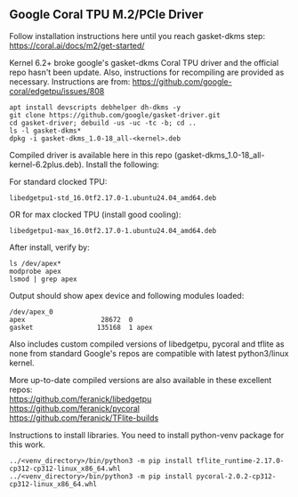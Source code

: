 ## Google Coral TPU M.2/PCIe Driver

Follow installation instructions here until you reach gasket-dkms step: https://coral.ai/docs/m2/get-started/

Kernel 6.2+ broke google's gasket-dkms Coral TPU driver and the official repo hasn't been update. Also, instructions for recompiling are provided as necessary. Instructions are from: https://github.com/google-coral/edgetpu/issues/808

```
apt install devscripts debhelper dh-dkms -y
git clone https://github.com/google/gasket-driver.git
cd gasket-driver; debuild -us -uc -tc -b; cd ..
ls -l gasket-dkms*
dpkg -i gasket-dkms_1.0-18_all-<kernel>.deb
```

Compiled driver is available here in this repo (gasket-dkms_1.0-18_all-kernel-6.2plus.deb). Install the following:

For standard clocked TPU:
```
libedgetpu1-std_16.0tf2.17.0-1.ubuntu24.04_amd64.deb
```
OR for max clocked TPU (install good cooling):
```
libedgetpu1-max_16.0tf2.17.0-1.ubuntu24.04_amd64.deb
```

After install, verify by:

```
ls /dev/apex*
modprobe apex
lsmod | grep apex
```

Output should show apex device and following modules loaded:
```
/dev/apex_0
apex                   28672  0
gasket                135168  1 apex
```

Also includes custom compiled versions of libedgetpu, pycoral and tflite as none from standard Google's repos are compatible with latest python3/linux kernel.

More up-to-date compiled versions are also available in these excellent repos: 
<br>https://github.com/feranick/libedgetpu
<br>https://github.com/feranick/pycoral
<br>https://github.com/feranick/TFlite-builds

Instructions to install libraries. You need to install python<ver>-venv package for this work.

```
../<venv_directory>/bin/python3 -m pip install tflite_runtime-2.17.0-cp312-cp312-linux_x86_64.whl
../<venv_directory>/bin/python3 -m pip install pycoral-2.0.2-cp312-cp312-linux_x86_64.whl
```
